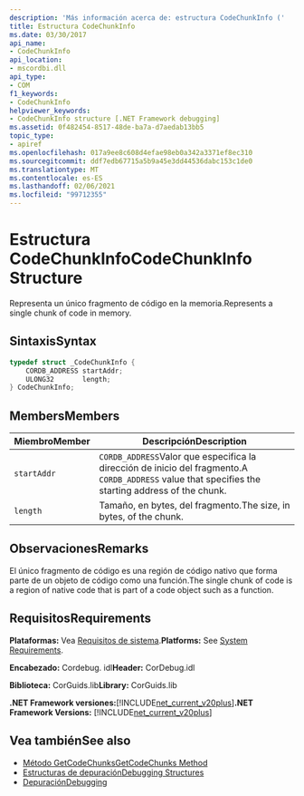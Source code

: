 ```yaml
---
description: 'Más información acerca de: estructura CodeChunkInfo ('
title: Estructura CodeChunkInfo
ms.date: 03/30/2017
api_name:
- CodeChunkInfo
api_location:
- mscordbi.dll
api_type:
- COM
f1_keywords:
- CodeChunkInfo
helpviewer_keywords:
- CodeChunkInfo structure [.NET Framework debugging]
ms.assetid: 0f482454-8517-48de-ba7a-d7aedab13bb5
topic_type:
- apiref
ms.openlocfilehash: 017a9ee8c608d4efae98eb0a342a3371ef8ec310
ms.sourcegitcommit: ddf7edb67715a5b9a45e3dd44536dabc153c1de0
ms.translationtype: MT
ms.contentlocale: es-ES
ms.lasthandoff: 02/06/2021
ms.locfileid: "99712355"
---
```

# <a name="codechunkinfo-structure"></a><span data-ttu-id="35375-103">Estructura CodeChunkInfo</span><span class="sxs-lookup"><span data-stu-id="35375-103">CodeChunkInfo Structure</span></span>

<span data-ttu-id="35375-104">Representa un único fragmento de código en la memoria.</span><span class="sxs-lookup"><span data-stu-id="35375-104">Represents a single chunk of code in memory.</span></span>  
  
## <a name="syntax"></a><span data-ttu-id="35375-105">Sintaxis</span><span class="sxs-lookup"><span data-stu-id="35375-105">Syntax</span></span>  
  
```cpp  
typedef struct _CodeChunkInfo {  
    CORDB_ADDRESS startAddr;  
    ULONG32       length;  
} CodeChunkInfo;  
```  
  
## <a name="members"></a><span data-ttu-id="35375-106">Members</span><span class="sxs-lookup"><span data-stu-id="35375-106">Members</span></span>  
  
|<span data-ttu-id="35375-107">Miembro</span><span class="sxs-lookup"><span data-stu-id="35375-107">Member</span></span>|<span data-ttu-id="35375-108">Descripción</span><span class="sxs-lookup"><span data-stu-id="35375-108">Description</span></span>|  
|------------|-----------------|  
|`startAddr`|<span data-ttu-id="35375-109">`CORDB_ADDRESS`Valor que especifica la dirección de inicio del fragmento.</span><span class="sxs-lookup"><span data-stu-id="35375-109">A `CORDB_ADDRESS` value that specifies the starting address of the chunk.</span></span>|  
|`length`|<span data-ttu-id="35375-110">Tamaño, en bytes, del fragmento.</span><span class="sxs-lookup"><span data-stu-id="35375-110">The size, in bytes, of the chunk.</span></span>|  
  
## <a name="remarks"></a><span data-ttu-id="35375-111">Observaciones</span><span class="sxs-lookup"><span data-stu-id="35375-111">Remarks</span></span>  

 <span data-ttu-id="35375-112">El único fragmento de código es una región de código nativo que forma parte de un objeto de código como una función.</span><span class="sxs-lookup"><span data-stu-id="35375-112">The single chunk of code is a region of native code that is part of a code object such as a function.</span></span>  
  
## <a name="requirements"></a><span data-ttu-id="35375-113">Requisitos</span><span class="sxs-lookup"><span data-stu-id="35375-113">Requirements</span></span>  

 <span data-ttu-id="35375-114">**Plataformas:** Vea [Requisitos de sistema](../../get-started/system-requirements.md).</span><span class="sxs-lookup"><span data-stu-id="35375-114">**Platforms:** See [System Requirements](../../get-started/system-requirements.md).</span></span>  
  
 <span data-ttu-id="35375-115">**Encabezado:** Cordebug. idl</span><span class="sxs-lookup"><span data-stu-id="35375-115">**Header:** CorDebug.idl</span></span>  
  
 <span data-ttu-id="35375-116">**Biblioteca:** CorGuids.lib</span><span class="sxs-lookup"><span data-stu-id="35375-116">**Library:** CorGuids.lib</span></span>  
  
 <span data-ttu-id="35375-117">**.NET Framework versiones:**[!INCLUDE[net_current_v20plus](../../../../includes/net-current-v20plus-md.md)]</span><span class="sxs-lookup"><span data-stu-id="35375-117">**.NET Framework Versions:** [!INCLUDE[net_current_v20plus](../../../../includes/net-current-v20plus-md.md)]</span></span>  
  
## <a name="see-also"></a><span data-ttu-id="35375-118">Vea también</span><span class="sxs-lookup"><span data-stu-id="35375-118">See also</span></span>

- [<span data-ttu-id="35375-119">Método GetCodeChunks</span><span class="sxs-lookup"><span data-stu-id="35375-119">GetCodeChunks Method</span></span>](icordebugcode2-getcodechunks-method.md)
- [<span data-ttu-id="35375-120">Estructuras de depuración</span><span class="sxs-lookup"><span data-stu-id="35375-120">Debugging Structures</span></span>](debugging-structures.md)
- [<span data-ttu-id="35375-121">Depuración</span><span class="sxs-lookup"><span data-stu-id="35375-121">Debugging</span></span>](index.md)
